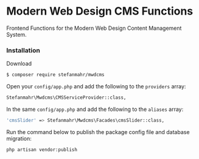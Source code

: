 # Modern Web Design CMS Functions

Frontend Functions for the Modern Web Design Content Management System.

### Installation

Download

```sh
$ composer require stefanmahr/mwdcms
```

Open your `config/app.php` and add the following to the `providers` array:

```sh
Stefanmahr\Mwdcms\CMSServiceProvider::class,
```

In the same `config/app.php` and add the following to the `aliases` array:

```sh
'cmsSlider' => Stefanmahr\Mwdcms\Facades\cmsSlider::class,
```

Run the command below to publish the package config file and database migration:

```sh
php artisan vendor:publish
```